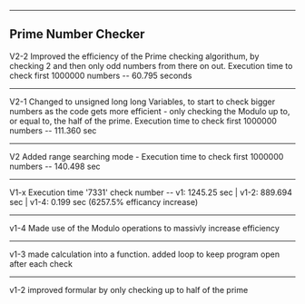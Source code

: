 ----
Prime Number Checker
------
V2-2 Improved the efficiency of the Prime checking algorithum, by checking 2 and then only odd numbers from there on out. Execution time to check first 1000000 numbers -- 60.795 seconds
______
V2-1 Changed to unsigned long long Variables, to start to check bigger numbers as the code gets more efficient - only checking the Modulo up to, or equal to, the half of the prime. Execution time to check first 1000000 numbers -- 111.360 sec
__________
V2 Added range searching mode - Execution time to check first 1000000 numbers -- 140.498 sec 
_____
V1-x Execution time '7331' check number -- v1: 1245.25 sec | v1-2: 889.694 sec | v1-4: 0.199 sec (6257.5% efficancy increase) 
________________________
v1-4 Made use of the Modulo operations to massivly increase efficiency 
____________
v1-3 made calculation into a function. added loop to keep program open after each check
____________________
v1-2 improved formular by only checking up to half of the prime



